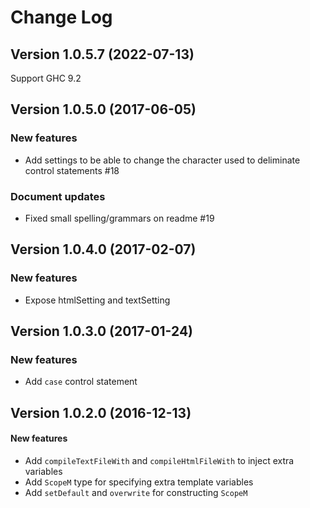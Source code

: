 Change Log
==========

Version 1.0.5.7 (2022-07-13)
----------------

Support GHC 9.2

Version 1.0.5.0 (2017-06-05)
----------------

### New features

* Add settings to be able to change the character used to deliminate control statements #18

### Document updates

* Fixed small spelling/grammars on readme #19

Version 1.0.4.0 (2017-02-07)
----------------

### New features

* Expose htmlSetting and textSetting

Version 1.0.3.0 (2017-01-24)
----------------

### New features

* Add `case` control statement

Version 1.0.2.0 (2016-12-13)
----------------------------

#### New features

* Add `compileTextFileWith` and `compileHtmlFileWith` to inject extra variables
* Add `ScopeM` type for specifying extra template variables
* Add `setDefault` and `overwrite` for constructing `ScopeM`

